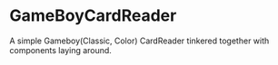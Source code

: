 # GameBoyCardReader
A simple Gameboy(Classic, Color) CardReader tinkered together with components laying around.
